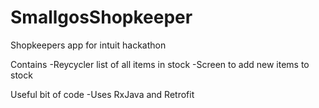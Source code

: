 # SmallgosShopkeeper

Shopkeepers app for intuit hackathon
 
Contains
-Reycycler list of all items in stock
-Screen to add new items to stock
 
Useful bit of code
-Uses RxJava and Retrofit
